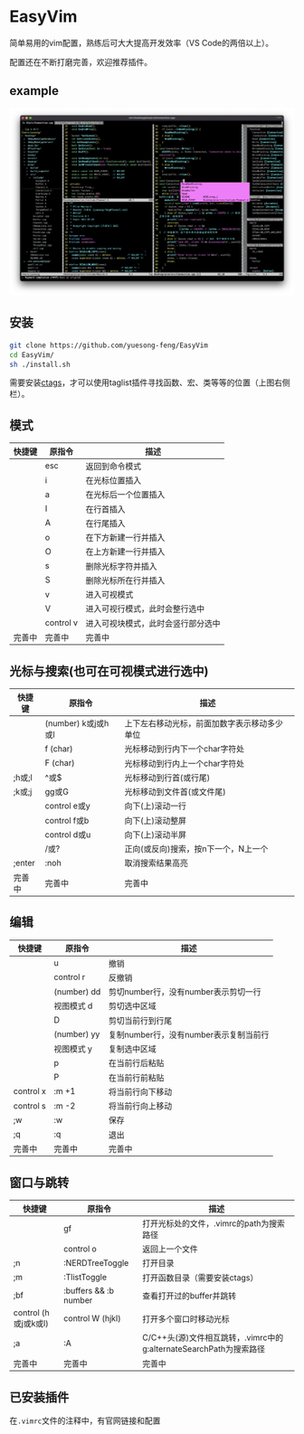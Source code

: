 # EasyVim
简单易用的vim配置，熟练后可大大提高开发效率（VS Code的两倍以上）。

配置还在不断打磨完善，欢迎推荐插件。

## example
![EasyVim](./example.png)

## 安装
```bash
git clone https://github.com/yuesong-feng/EasyVim
cd EasyVim/
sh ./install.sh
```
需要安装[ctags](http://ctags.sourceforge.net)，才可以使用taglist插件寻找函数、宏、类等等的位置（上图右侧栏）。

## 模式
| 快捷键 | 原指令 | 描述
| ----- | ----- | ----  
||esc|返回到命令模式
||i|在光标位置插入
||a|在光标后一个位置插入
||I|在行首插入
||A|在行尾插入
||o|在下方新建一行并插入
||O|在上方新建一行并插入
||s|删除光标字符并插入
||S|删除光标所在行并插入
||v|进入可视模式
||V|进入可视行模式，此时会整行选中
||control v|进入可视块模式，此时会竖行部分选中
|完善中|完善中|完善中

## 光标与搜索(也可在可视模式进行选中)
| 快捷键 | 原指令 | 描述
| ----- | ----- | ----  
||(number) k或j或h或l|上下左右移动光标，前面加数字表示移动多少单位
||f (char)|光标移动到行内下一个char字符处
||F (char)|光标移动到行内上一个char字符处
|;h或;l|^或$|光标移动到行首(或行尾)
|;k或;j|gg或G|光标移动到文件首(或文件尾)
||control e或y|向下(上)滚动一行
||control f或b|向下(上)滚动整屏
||control d或u|向下(上)滚动半屏
||/或?|正向(或反向)搜索，按n下一个，N上一个
|;enter|:noh|取消搜索结果高亮
|完善中|完善中|完善中

## 编辑
| 快捷键 | 原指令 | 描述
| ----- | ----- | ----  
||u|撤销
||control r|反撤销
||(number) dd|剪切number行，没有number表示剪切一行
||视图模式 d|剪切选中区域
||D|剪切当前行到行尾
||(number) yy|复制number行，没有number表示复制当前行
||视图模式 y|复制选中区域
||p|在当前行后粘贴
||P|在当前行前粘贴
|control x|:m +1|将当前行向下移动
|control s|:m -2|将当前行向上移动
|;w|:w|保存
|;q|:q|退出
|完善中|完善中|完善中

## 窗口与跳转
| 快捷键 | 原指令 | 描述
| ----- | ----- | ----  
||gf|打开光标处的文件，.vimrc的path为搜索路径
||control o|返回上一个文件
|;n|:NERDTreeToggle|打开目录
|;m|:TlistToggle|打开函数目录（需要安装ctags）
|;bf|:buffers && :b number|查看打开过的buffer并跳转
|control (h或j或k或l)|control W (hjkl)|打开多个窗口时移动光标
|;a|:A|C/C++头(源)文件相互跳转，.vimrc中的g:alternateSearchPath为搜索路径
|完善中|完善中|完善中

## 已安装插件
在`.vimrc`文件的注释中，有官网链接和配置
